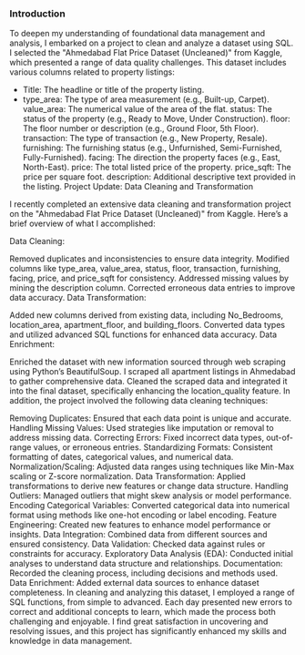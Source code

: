 ### Introduction

To deepen my understanding of foundational data management and analysis, I embarked on a project to clean and analyze a dataset using SQL. I selected the "Ahmedabad Flat Price Dataset (Uncleaned)" from Kaggle, which presented a range of data quality challenges. This dataset includes various columns related to property listings:

* Title: The headline or title of the property listing.
* type_area: The type of area measurement (e.g., Built-up, Carpet).
value_area: The numerical value of the area of the flat.
status: The status of the property (e.g., Ready to Move, Under Construction).
floor: The floor number or description (e.g., Ground Floor, 5th Floor).
transaction: The type of transaction (e.g., New Property, Resale).
furnishing: The furnishing status (e.g., Unfurnished, Semi-Furnished, Fully-Furnished).
facing: The direction the property faces (e.g., East, North-East).
price: The total listed price of the property.
price_sqft: The price per square foot.
description: Additional descriptive text provided in the listing.
Project Update: Data Cleaning and Transformation

I recently completed an extensive data cleaning and transformation project on the "Ahmedabad Flat Price Dataset (Uncleaned)" from Kaggle. Here’s a brief overview of what I accomplished:

Data Cleaning:

Removed duplicates and inconsistencies to ensure data integrity.
Modified columns like type_area, value_area, status, floor, transaction, furnishing, facing, price, and price_sqft for consistency.
Addressed missing values by mining the description column.
Corrected erroneous data entries to improve data accuracy.
Data Transformation:

Added new columns derived from existing data, including No_Bedrooms, location_area, apartment_floor, and building_floors.
Converted data types and utilized advanced SQL functions for enhanced data accuracy.
Data Enrichment:

Enriched the dataset with new information sourced through web scraping using Python’s BeautifulSoup. I scraped all apartment listings in Ahmedabad to gather comprehensive data.
Cleaned the scraped data and integrated it into the final dataset, specifically enhancing the location_quality feature.
In addition, the project involved the following data cleaning techniques:

Removing Duplicates: Ensured that each data point is unique and accurate.
Handling Missing Values: Used strategies like imputation or removal to address missing data.
Correcting Errors: Fixed incorrect data types, out-of-range values, or erroneous entries.
Standardizing Formats: Consistent formatting of dates, categorical values, and numerical data.
Normalization/Scaling: Adjusted data ranges using techniques like Min-Max scaling or Z-score normalization.
Data Transformation: Applied transformations to derive new features or change data structure.
Handling Outliers: Managed outliers that might skew analysis or model performance.
Encoding Categorical Variables: Converted categorical data into numerical format using methods like one-hot encoding or label encoding.
Feature Engineering: Created new features to enhance model performance or insights.
Data Integration: Combined data from different sources and ensured consistency.
Data Validation: Checked data against rules or constraints for accuracy.
Exploratory Data Analysis (EDA): Conducted initial analyses to understand data structure and relationships.
Documentation: Recorded the cleaning process, including decisions and methods used.
Data Enrichment: Added external data sources to enhance dataset completeness.
In cleaning and analyzing this dataset, I employed a range of SQL functions, from simple to advanced. Each day presented new errors to correct and additional concepts to learn, which made the process both challenging and enjoyable. I find great satisfaction in uncovering and resolving issues, and this project has significantly enhanced my skills and knowledge in data management.
